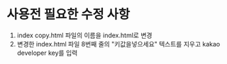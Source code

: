 # 사용전 필요한 수정 사항
1. index copy.html 파일의 이름을 index.html로 변경
2. 변경한 index.html 파일 8번째 줄의 "키값을넣으세요" 텍스트를 지우고 kakao developer key를 입력